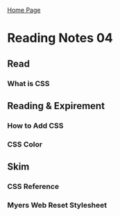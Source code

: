 [Home Page](https://devaoc.github.io/reading-notes/)

# Reading Notes 04

## Read

### What is CSS

## Reading & Expirement

### How to Add CSS

### CSS Color

## Skim

### CSS Reference

### Myers Web Reset Stylesheet